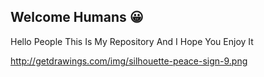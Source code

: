 ## Welcome Humans 😀

Hello People This Is My Repository And I Hope You Enjoy It

http://getdrawings.com/img/silhouette-peace-sign-9.png
